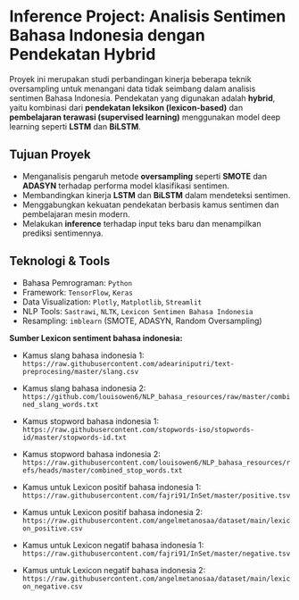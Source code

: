 # Inference Project: Analisis Sentimen Bahasa Indonesia dengan Pendekatan Hybrid

Proyek ini merupakan studi perbandingan kinerja beberapa teknik oversampling untuk menangani data tidak seimbang dalam analisis sentimen Bahasa Indonesia. Pendekatan yang digunakan adalah **hybrid**, yaitu kombinasi dari **pendekatan leksikon (lexicon-based)** dan **pembelajaran terawasi (supervised learning)** menggunakan model deep learning seperti **LSTM** dan **BiLSTM**.

## Tujuan Proyek

- Menganalisis pengaruh metode **oversampling** seperti **SMOTE** dan **ADASYN** terhadap performa model klasifikasi sentimen.
- Membandingkan kinerja **LSTM** dan **BiLSTM** dalam mendeteksi sentimen.
- Menggabungkan kekuatan pendekatan berbasis kamus sentimen dan pembelajaran mesin modern.
- Melakukan **inference** terhadap input teks baru dan menampilkan prediksi sentimennya.

## Teknologi & Tools

- Bahasa Pemrograman: `Python`
- Framework: `TensorFlow`, `Keras`
- Data Visualization: `Plotly`, `Matplotlib`, `Streamlit`
- NLP Tools: `Sastrawi`, `NLTK`, `Lexicon Sentimen Bahasa Indonesia`
- Resampling: `imblearn` (SMOTE, ADASYN, Random Oversampling)

**Sumber Lexicon sentiment bahasa indonesia:**

- Kamus slang bahasa indonesia 1: `https://raw.githubusercontent.com/adeariniputri/text-preprocesing/master/slang.csv`
- Kamus slang bahasa indonesia 2: `https://github.com/louisowen6/NLP_bahasa_resources/raw/master/combined_slang_words.txt`

- Kamus stopword bahasa indonesia 1: `https://raw.githubusercontent.com/stopwords-iso/stopwords-id/master/stopwords-id.txt`
- Kamus stopword bahasa indonesia 2: `https://raw.githubusercontent.com/louisowen6/NLP_bahasa_resources/refs/heads/master/combined_stop_words.txt`

- Kamus untuk Lexicon positif bahasa indonesia 1: `https://raw.githubusercontent.com/fajri91/InSet/master/positive.tsv`
- Kamus untuk Lexicon positif bahasa indonesia 2: `https://raw.githubusercontent.com/angelmetanosaa/dataset/main/lexicon_positive.csv`

- Kamus untuk Lexicon negatif bahasa indonesia 1: `https://raw.githubusercontent.com/fajri91/InSet/master/negative.tsv`
- Kamus untuk Lexicon negatif bahasa indonesia 2: `https://raw.githubusercontent.com/angelmetanosaa/dataset/main/lexicon_negative.csv`
